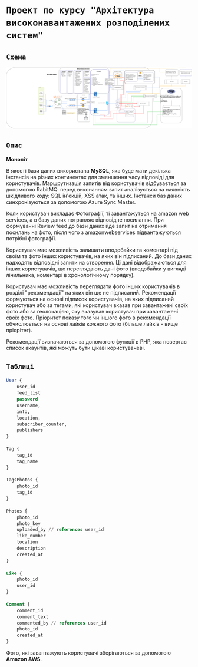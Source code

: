 # `Проект по курсу "Архітектура високонавантажених розподілених систем"`

## `Схема`
![Діаграма](https://github.com/ValeskaPUmp/Arch_DevGram/blob/main/Arch_DiaGram.drawio.png)

## `Опис`

**Моноліт**

В якості бази даних використана **MySQL**, яка буде мати декілька інстансів на різних континентах для зменшення часу відповіді для користувачів.
Маршрутизація запитів від користувачів відбувається за допомогою RabitMQ. 
перед виконанням запит аналізується на наявність шкідливого коду: SQL ін'єкцій, XSS атак, та інших.
Інстанси баз даних синхронізуються за допомогою Azure Sync Master.

Коли користувач викладає Фотографії, ті завантажуться на amazon web services, а в базу даних потрапляє відповідне посилання. При формуванні Review feed до бази даних йде запит на отримання посилань на фото, після чого з amazonwebservices підвантажуються потрібні фотографії.   

Користувач має можливість залишати вподобайки та коментарі під своїм та фото інших користувачів, на яких він підписаний. До бази даних надходять відповідні запити на створення. Ці дані відображаються для інших користувачів, що переглядають дані фото (вподобайки у вигляді лічильника, коментарі в хронологічному порядку). 

Користувач має можливість переглядати фото інших користувачів в розділі "рекомендації" на яких він ще не підписаний. Рекомендації формуються на основі підписок користувачів, на яких підписаний користувач або за тегами, які користувач вказав при завантажені своїх фото або за геолокацією, яку вказував користувач при завантажені своїх фото. Пріоритет показу того чи іншого фото в рекомендації обчислюється на основі лайків кожного фото (більше лайків - вище пріорітет).

Рекомендації визначаються за допомогою функції в PHP, яка повертає список акаунтів, які можуть бути цікаві користувачеві.

## `Таблиці`
```sql
User {
    user_id
    feed_list
    password
    username,
    info,
    location,
    subscriber_counter,
    publishers
}

Tag {
    tag_id
    tag_name
}

TagsPhotos {
    photo_id
    tag_id 
}

Photos {
    photo_id
    photo_key
    uploaded_by // references user_id
    like_number
    location
    description
    created_at
}

Like {
    photo_id
    user_id
}

Comment {
    comment_id
    comment_text
    commented_by // references user_id
    photo_id
    created_at
}
```


Фото, які завантажують користувачі зберігаються за допомогою **Amazon AWS**.
